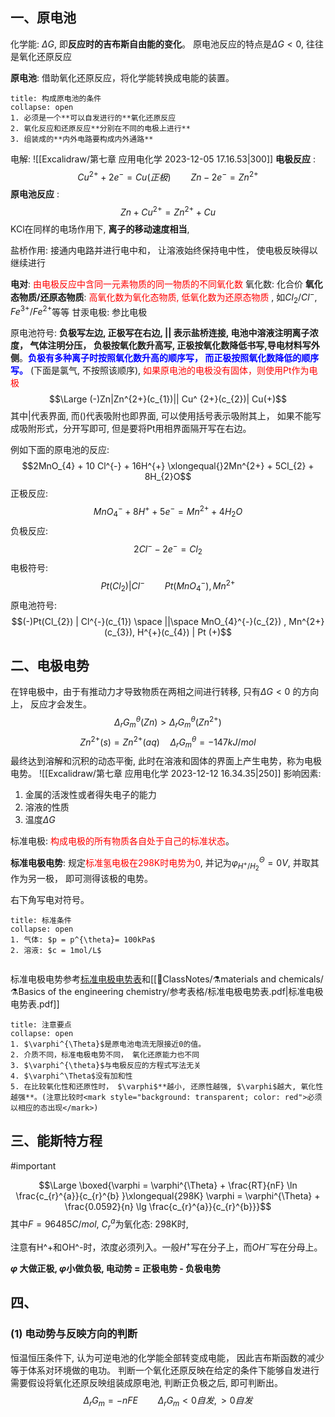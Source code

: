 ## 一、原电池
化学能: $\Delta G$, 即**反应时的吉布斯自由能的变化**。
原电池反应的特点是$\Delta G < 0$, 往往是氧化还原反应

**原电池**: 借助氧化还原反应，将化学能转换成电能的装置。

`````ad-note
title: 构成原电池的条件
collapse: open
1. 必须是一个**可以自发进行的**氧化还原反应
2. 氧化反应和还原反应**分别在不同的电极上进行**
3. 组装成的**内外电路要构成内外通路**
`````

电解: 
![[Excalidraw/第七章 应用电化学 2023-12-05 17.16.53|300]]
**电极反应** : 
$$Cu^{2 +} + 2e^{-} = Cu (正极)\qquad  Zn - 2e^{-} = Zn^{2+}$$
**原电池反应** : 
$$Zn + Cu^{2+} = Zn^{2+} + Cu$$
KCl在同样的电场作用下, **离子的移动速度相当**, 

盐桥作用: 接通内电路并进行电中和， 让溶液始终保持电中性， 使电极反映得以继续进行


**电对**: <mark style="background: transparent; color: red">由电极反应中含同一元素物质的同一物质的不同氧化数</mark> 
氧化数: 化合价
**氧化态物质/还原态物质**: <mark style="background: transparent; color: red">高氧化数为氧化态物质, 低氧化数为还原态物质</mark> , 如$Cl_{2}/Cl^{-}$, $Fe^{3+}/Fe^{2+}$等等
甘汞电极: 参比电极

原电池符号: **负极写左边, 正极写在右边, || 表示盐桥连接, 电池中溶液注明离子浓度， 气体注明分压， 负极按氧化数升高写, 正极按氧化数降低书写,导电材料写外侧**。<b><mark style="background: transparent; color: blue">负极有多种离子时按照氧化数升高的顺序写， 而正极按照氧化数降低的顺序写。</mark></b> (下面是氯气, 不按照该顺序),  <mark style="background: transparent; color: red">如果原电池的电极没有固体，则使用Pt作为电极</mark> 
$$\Large (-)Zn|Zn^{2+}(c_{1})|| Cu^ {2+}(c_{2})| Cu(+)$$
其中|代表界面, 而()代表吸附也即界面, 可以使用括号表示吸附其上， 如果不能写成吸附形式，分开写即可, 但是要将Pt用相界面隔开写在右边。

例如下面的原电池的反应: 
$$2MnO_{4} + 10 Cl^{-} +  16H^{+} \xlongequal{}2Mn^{2+}  + 5Cl_{2} + 8H_{2}O$$
正极反应: 
$$MnO_{4} ^{-} + 8 H^{+} + 5e^{-} = Mn^{2+}  + 4 H_{2}O$$
负极反应: 
$$2Cl^{-} - 2 e^{-} = Cl_{2}$$
电极符号:
$$Pt(Cl_{2}) | Cl^{-} \qquad Pt(MnO_{4}^{-}), Mn^{2+}$$
原电池符号: 
$$(-)Pt(Cl_{2}) |  Cl^{-}(c_{1}) \space ||\space MnO_{4}^{-}(c_{2}) , Mn^{2+}(c_{3}), H^{+}(c_{4}) | Pt  (+)$$

## 二、电极电势 
在锌电极中，由于有推动力才导致物质在两相之间进行转移, 只有$\Delta G < 0$ 的方向上， 反应才会发生。
$$\Delta_{r} G_{m}^{\theta}(Zn) > \Delta_{r} G_{m}^{\theta}(Zn^{2+})$$
$$Zn^{2+}(s) = Zn^{2+} (aq) \quad \Delta_{r} G_{m}^{\theta}= -147kJ/{mol}$$
最终达到溶解和沉积的动态平衡, 此时在溶液和固体的界面上产生电势，称为电极电势。
![[Excalidraw/第七章 应用电化学 2023-12-12 16.34.35|250]]
影响因素:
1. 金属的活泼性或者得失电子的能力 
2. 溶液的性质 
3. 温度$\Delta G$ 


标准电极: <mark style="background: transparent; color: red">构成电极的所有物质各自处于自己的标准状态</mark>。

**标准电极电势**: 规定<mark style="background: transparent; color: red">标准氢电极在298K时电势为0</mark>, 并记为$\varphi^{\Theta}_{H^{+}/H_{2}}=0V$, 并取其作为另一极， 即可测得该极的电势。

右下角写电对符号。

`````ad-cite 
title: 标准条件
collapse: open
1. 气体: $p = p^{\theta}= 100kPa$
2. 溶液: $c = 1mol/L$


`````

标准电极电势参考[标准电极电势表](https://en.wikipedia.org/wiki/Standard_electrode_potential_(data_page))和[[📘ClassNotes/⚗️materials and chemicals/⚗️Basics of the engineering chemistry/参考表格/标准电极电势表.pdf|标准电极电势表.pdf]] 
`````ad-caution 
title: 注意要点
collapse: open
1. $\varphi^{\Theta}$是原电池电流无限接近0的值。
2. 介质不同，标准电极电势不同， 氧化还原能力也不同
3. $\varphi^{\theta}$与电极反应的方程式写法无关
4. $\varphi^\Theta$没有加和性
5. 在比较氧化性和还原性时， $\varphi$**越小, 还原性越强, $\varphi$越大, 氧化性越强**。(注意比较时<mark style="background: transparent; color: red">必须以相应的态出现</mark>)
`````

## 三、能斯特方程
#important  

$$\Large \boxed{\varphi = \varphi^{\Theta} + \frac{RT}{nF} \ln \frac{c_{r}^{a}}{c_{r}^{b} }\xlongequal{298K} \varphi =  \varphi^{\Theta} + \frac{0.0592}{n} \lg \frac{c_{r}^{a}}{c_{r}^{b}}}$$
其中$F =96485C/mol$, $C_{r}^{a}$为氧化态: 
298K时, 


注意有H^+和OH^-时，浓度必须列入。一般$H^+$写在分子上，而$OH^{-}$写在分母上。

**$\varphi$ 大做正极, $\varphi$小做负极, 电动势 = 正极电势 - 负极电势**

## 四、 
### (1) 电动势与反映方向的判断 
恒温恒压条件下, 认为可逆电池的化学能全部转变成电能， 因此吉布斯函数的减少等于体系对环境做的电功。
判断一个氧化还原反映在给定的条件下能够自发进行 需要假设将氧化还原反映组装成原电池, 判断正负极之后, 即可判断出。
$$\Delta_{r} G_{m} = - nFE\qquad \Delta_{r} G_{m} < 0 自发 , > 0自发 $$
